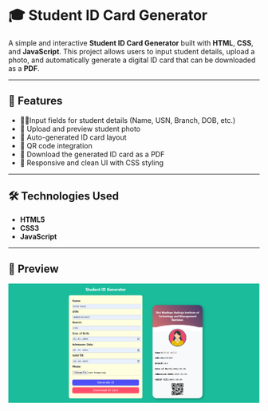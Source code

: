 # 🎓 Student ID Card Generator

A simple and interactive **Student ID Card Generator** built with **HTML**, **CSS**, and **JavaScript**. This project allows users to input student details, upload a photo, and automatically generate a digital ID card that can be downloaded as a **PDF**.

---
## 🚀 Features

- 🧍‍♀️Input fields for student details (Name, USN, Branch, DOB, etc.)  
- 📸 Upload and preview student photo  
- 🪪 Auto-generated ID card layout  
- 🔲 QR code integration
- 💾 Download the generated ID card as a PDF
- 🎨 Responsive and clean UI with CSS styling  
---

## 🛠️ Technologies Used

- **HTML5**  
- **CSS3**  
- **JavaScript**

---
  
## 📸 Preview
![output Image](https://github.com/Krithikulal13/Student-ID-Card-Generator/blob/main/Output%20Image%20.png)
